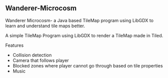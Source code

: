 ## Wanderer-Microcosm
Wanderer Microcosm- a Java based TileMap program using LibGDX to learn and understand tile maps better.

A simple TileMap Program using LibGDX to render a TileMap made in Tiled.
 
 
Features
 - Collision detection
 - Camera that follows player
 - Blocked zones where player cannot go through based on tile properties
 - Music
